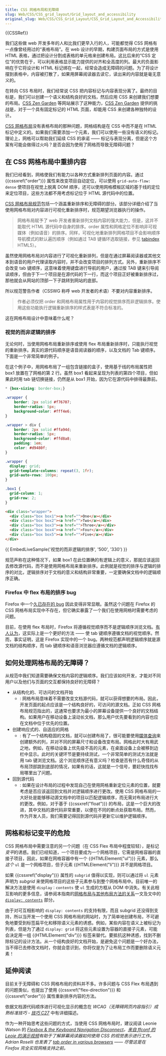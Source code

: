 ```yaml
---
title: CSS 网格布局和无障碍
slug: Web/CSS/CSS_grid_layout/Grid_layout_and_accessibility
original_slug: Web/CSS/CSS_Grid_Layout/CSS_Grid_Layout_and_Accessibility
---
```


{{CSSRef}}

我们这些做 web 开发多年的人和比我们更早入行的人，可能都觉得 CSS 网格有一点像曾经用过的“表格布局”。在 web 设计的早期，构建页面布局的方式是使用 HTML 表格，通过把设计分割成表格的单元格来创建布局。这比后来的“CSS 定位”的优势在于，可以利用表格显示能力提供的对齐和全高度的列。最大的负面影响在于它将设计和 HTML 标记绑在一起，经常会造成无障碍的问题。为了将设计摆到表格中，内容被打散了，如果用屏幕阅读器去读它，读出来的内容就是毫无意义的。

在转向 CSS 布局时，我们经常说 CSS 把内容标记与内容表现分离了。最终的目标是，我们可以创建一个语义和结构良好的文档，然后应用 CSS 来创建我们想要的布局。[CSS Zen Garden](http://www.csszengarden.com/) 等网站展示了这种能力，[CSS Zen Garden](http://www.csszengarden.com/) 提供的挑战是，对于一个具有固定标记的 HTML 页面，却能用 CSS 来创建各种独特的设计。

[CSS 网格布局](/zh-CN/docs/Web/CSS/CSS_Grid_Layout)没有表格布局的那种问题，网格结构是在 CSS 中而不是在 HTML 标记中定义的。如果我们需要添加一个元素，我们可以使用一些没有语义的标记。理论上，网格可以帮助我们延续 CSS 的承诺 —— 标记与表现分离，但是这个方案有可能会做得过火吗？是否会因为使用了网格而导致无障碍问题？

## 在 CSS 网格布局中重排内容

我们已经看到，网格使我们有能力以各种方式重新排列页面的内容。通过 {{cssxref("order")}} 属性来改变项目自动定位，可以使用 `grid-auto-flow: dense` 使项目在视觉上脱离 DOM 顺序，还可以使用网格模板区域的基于线的定位来定位项目，这些方法都不用考虑标记位于 HTML 源代码中的位置。

[CSS 网格布局规范](https://drafts.csswg.org/css-grid/#order-accessibility)包括一个涵盖重新排序和无障碍的部分。该部分详细介绍了当使用网格布局对内容进行可视化重新排序时，规范期望浏览器执行的操作。

> 网格布局赋予了 web 开发者重新排列文档内容的强大能力，但是，这并不能取代 HTML 源代码中自身的排序。order 属性和网格定位不影响非可视媒体（例如语音）的排序。同样，可视化地重新排列网格项目不会影响顺序导航模式的默认遍历顺序（例如通过 TAB 键循环选取链接，参见 [tabindex](/zh-CN/docs/Web/HTML/Global_attributes/tabindex) HTML5）。

虽然使用网格布局对内容进行了可视化重新排列，但是在通过屏幕阅读器或其他文本到语音的用户代理读取内容时，并不会改变项目的排列方式。另外，重新排序不会改变 tab 键顺序，这意味着使用键盘进行导航的用户，通过按 TAB 键来引导阅读顺序，但由于下一个项目是在源代码的下一行，而这个项目正好被重新排序过，那他就会从网站的顶部一下子跳转到网站的底部。

所以规范警告作者（CSSWG 称呼 web 开发者的术语）不要对内容重新排序。

> 作者必须仅把 order 和网格布局属性用于内容的视觉排序而非逻辑排序。使用这些功能执行逻辑重新排序的样式表是不符合标准的。

这在网格布局设计中意味着什么呢？

### 视觉的而非逻辑的排序

无论何时，当使用网格布局重新排序或使用 flex 布局重新排序时，只能执行视觉的重新排序。真实的源代码顺序是语音阅读器的顺序，以及文档的 Tab 键顺序。下面是一个非常简单的例子。

在这个例子中，用网格布局了一组包含链接的盒子，使用基于线的布局属性把 box1 放置在了网格的第 2 行。虽然 box1 看起来呈现为列表的第四个项目，但如果此时用 tab 链切换链接，仍然是从 box1 开始，因为它在源代码中排得最靠前。

```css hidden
* {box-sizing: border-box;}

.wrapper {
    border: 2px solid #f76707;
    border-radius: 5px;
    background-color: #fff4e6;
}

.wrapper > div {
    border: 2px solid #ffa94d;
    border-radius: 5px;
    background-color: #ffd8a8;
    padding: 1em;
    color: #d9480f;
}
```

```css
.wrapper {
  display: grid;
  grid-template-columns: repeat(3, 1fr);
  grid-auto-rows: 100px;
}

.box1 {
  grid-column: 1;
  grid-row: 2;
}
```

```html
<div class="wrapper">
  <div class="box box1"><a href="">One</a></div>
  <div class="box box2"><a href="">Two</a></div>
  <div class="box box3"><a href="">Three</a></div>
  <div class="box box4"><a href="">Four</a></div>
  <div class="box box5"><a href="">Five</a></div>
</div>
```

{{ EmbedLiveSample('视觉的而非逻辑的排序', '500', '330') }}

规范声称在这种情况下，如果 box1 在此位置确的有逻辑上的意义，那就应该返回去修改源代码，而不是使用网格布局来重新排序。此例就是视觉的排序与逻辑的排序的对比，逻辑排序对于文档的意义和结构非常重要，一定要确保文档中的逻辑顺序正确。

### Firefox 中 flex 布局的排序 bug

Firefox 中一个[久已存在的 bug](https://bugzilla.mozilla.org/show_bug.cgi?id=812687) 因此变得非常显眼。虽然这个问题在 Firefox 的 CSS 网格布局实现中不存在，但它确实暴露了一个我们在使用网格时需要考虑的问题。

目前，在使用 flex 布局时，Firefox 将遵循视觉顺序而不是逻辑顺序浏览文档。[有人认为](http://tink.uk/flexbox-the-keyboard-navigation-disconnect/)，这实际上是一个更好的方法 —— 使 tab 键顺序遵循文档的视觉顺序。然而，事实证明，这是 Firefox 实现中的一个 bug。两种规范都声明逻辑顺序就是源文档的结构顺序，而 tab 键顺序和语音浏览器应遵循文档的逻辑顺序。

## 如何处理网格布局的无障碍？

从规范中我们知道需要确保文档内容的逻辑顺序。我们应该如何开发，才能对不同用户以及他们与页面的交互都保持良好的无障碍？

- 从结构化的、可访问的文档开始
  - : 网格布局意味着不需要改变文档源代码，就可以获得想要的布局。因此，开发页面的起点应该是一个结构良好的，可访问的源文档。正如 CSS 网格布局规范指出的，这通常也要求为最小的屏幕设备提供一个良好的文档结构。如果用户在移动设备上滚动长文档，那么用户优先要看到的内容也应在文档中位于优先的位置。
- 创建响应式的、自适应的网格
  - : 有了一个结构稳固的文档，就可以创建布局了，很可能要使用[媒体查询](/zh-CN/docs/Web/CSS/CSS_media_queries)来创建额外的列，并对不同的屏幕尺寸和设备改变布局。网格此时大有用武之地，例如，在移动设备上优先级不高的元素，在桌面设备上会被移到边栏中显示。此时的关键环节是要持续测试，一个非常简单的测试方法就是用 tab 键浏览文档。这个浏览顺序还有意义吗？检查是否有什么奇怪的从布局顶部跳到底部的情况，如果有的话，这就是一个信号，要赶快找找布局哪里出了问题。
- 回到源代码
  - : 如果在设计布局的过程中发现自己在使用网格重新定位元素的位置，就要考虑是否应该返回到文档并对逻辑顺序进行更改。使用 CSS 网格布局的一大好处是能够移动源文档中的项目以匹配逻辑顺序，而无需对布局进行大的更改。例如，对于基于 {{cssxref("float")}} 的布局，这是一个巨大的改进，其中文档的源代码非常重要，以便在不同的断点处获取布局。然而，作为开发人员，我们需要记得回到源代码并更新它以维护逻辑顺序。

## 网格和标记变平的危险

CSS 网格布局中需要注意的另一个问题（在 CSS Flex 布局中程度较轻），是标记*变平*的诱惑。我们已经知道，一个项目要成为一个网格项目，它需是网格容器的直接子项目，因此，如果在网格容器中有一个 {{HTMLElement("ul")}} 元素，那么*这个* `ul` 是一个网格项目，但子元素 {{HTMLElement("li")}} 并不是网格项目。

如果 {{cssxref("display")}} 属性的 `subgrid` 值得以实现，则可以通过将 `ul` 元素声明为 _subgrid_ 来使网格项目的这些子元素参与到整个网格布局中。目前唯一的解决方法是使用 `display：contents` 使 `ul` 生成的方框从 DOM 中消失。有关此相互影响的更多信息，请参阅本指南的[网格布局与其他布局方法的关系](/zh-CN/docs/Web/CSS/CSS_Grid_Layout/Relationship_of_Grid_Layout)一文及文中的 [`display: contents`](/zh-CN/docs/Web/CSS/CSS_Grid_Layout/Relationship_of_Grid_Layout#Grid_and_display_contents) 部分。

由于对可互相影响的 `display: contents` 的支持有限，而且 subgrid 还没得到支持，所以当开发一个使用 CSS 网格布局的网站时，为了简单地创建布局，不可避免地要受到标签扁平化和移除语义元素的诱惑。例如，某些内容在语义上被标记为列表，但是为了通过 `display: grid` 将这些元素设置为容器的直接子元素，可能会决定用一组 {{HTMLElement("div")}} 标签来替代。要抵抗这种诱惑，找到不删除标记的设计方法。从一个结构良好的文档开始，是避免这个问题是一个好办法，当不得已去修改文档时，你就会意识到，你将仅是为了让布局工作而要删除语义元素！

## 延伸阅读

目前关于无障碍和 CSS 网格布局的资料并不多。许多问题与 CSS Flex 布局遇到的问题类似，也提出了使用 {{cssxref("flex-direction")}} 和 {{cssxref("order")}} 属性重新排序内容的方法。

依据文档源代码顺序进行可视化显示的概念在 _WCAG（无障碍网页内容指引）成熟标准技巧 - [技巧 C27](https://www.w3.org/TR/WCAG20-TECHS/C27.html)_ 中有详细描述。

作为一种开始思考这些问题的方式，当使用 CSS 网格布局时，建议阅读 Leonie Watson 的 _[Flexbox & the Keyboard Navigation Disconnect](http://tink.uk/flexbox-the-keyboard-navigation-disconnect/)。[来自 ffconf 的 Leoie 的演示视频](https://www.youtube.com/watch?v=spxT2CmHoPk)有助于了解屏幕阅读器如何使用 CSS 的视觉表示进行工作。Adrian Roselli 也发表了 [tab order in various browsers](http://adrianroselli.com/2015/10/html-source-order-vs-css-display-order.html) —— 尽管这是在 Firefox 完全实现网格支持之前。_
